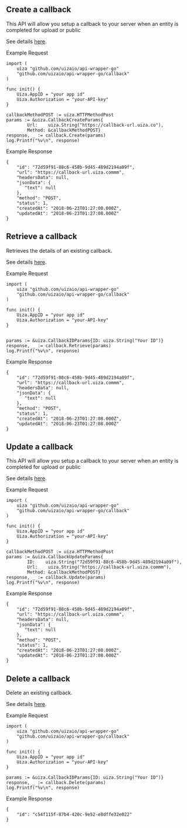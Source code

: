 ## Create a callback
This API will allow you setup a callback to your server when an entity is completed for upload or public

See details [here](https://docs.uiza.io/#create-a-callback).

Example Request

```golang
import (
    uiza "github.com/uizaio/api-wrapper-go"
    "github.com/uizaio/api-wrapper-go/callback"
)

func init() {
    Uiza.AppID = "your app id"
    Uiza.Authorization = "your-API-key"
}

callbackMethodPOST := uiza.HTTPMethodPost
params := &uiza.CallbackCreateParams{
        Url:    uiza.String("https://callback-url.uiza.co"),
        Method: &callbackMethodPOST}
response, _ := callback.Create(params)
log.Printf("%v\n", response)
```

Example Response

```golang
{
    "id": "72d59f91-88c6-458b-9d45-489d2194a09f",
    "url": "https://callback-url.uiza.commm",
    "headersData": null,
    "jsonData": {
       "text": null
    },
    "method": "POST",
    "status": 1,
    "createdAt": "2018-06-23T01:27:08.000Z",
    "updatedAt": "2018-06-23T01:27:08.000Z"
}
```
## Retrieve a callback
Retrieves the details of an existing callback.

See details [here](https://docs.uiza.io/#retrieve-a-callback).

Example Request

```golang
import (
    uiza "github.com/uizaio/api-wrapper-go"
    "github.com/uizaio/api-wrapper-go/callback"
)

func init() {
    Uiza.AppID = "your app id"
    Uiza.Authorization = "your-API-key"
}


params := &uiza.CallbackIDParams{ID: uiza.String("Your ID")}
response, _ := callback.Retrieve(params)
log.Printf("%v\n", response)
```

Example Response

```golang
{
    "id": "72d59f91-88c6-458b-9d45-489d2194a09f",
    "url": "https://callback-url.uiza.commm",
    "headersData": null,
    "jsonData": {
       "text": null
    },
    "method": "POST",
    "status": 1,
    "createdAt": "2018-06-23T01:27:08.000Z",
    "updatedAt": "2018-06-23T01:27:08.000Z"
}
```
## Update a callback
This API will allow you setup a callback to your server when an entity is completed for upload or public

See details [here](https://docs.uiza.io/#update-a-callback).

Example Request

```golang
import (
    uiza "github.com/uizaio/api-wrapper-go"
    "github.com/uizaio/api-wrapper-go/callback"
)

func init() {
    Uiza.AppID = "your app id"
    Uiza.Authorization = "your-API-key"
}

callbackMethodPOST := uiza.HTTPMethodPost
params := &uiza.CallbackUpdateParams{
		ID:    uiza.String("72d59f91-88c6-458b-9d45-489d2194a09f"),
		Url:    uiza.String("https://callback-url.uiza.commm"),
		Method: &callbackMethodPOST}
response, _ := callback.Update(params)
log.Printf("%v\n", response)
```

Example Response

```golang
{
    "id": "72d59f91-88c6-458b-9d45-489d2194a09f",
    "url": "https://callback-url.uiza.commm",
    "headersData": null,
    "jsonData": {
       "text": null
    },
    "method": "POST",
    "status": 1,
    "createdAt": "2018-06-23T01:27:08.000Z",
    "updatedAt": "2018-06-23T01:27:08.000Z"
}
```
## Delete a callback
Delete an existing callback.

See details [here](https://docs.uiza.io/#delete-a-callback).

Example Request

```golang
import (
    uiza "github.com/uizaio/api-wrapper-go"
    "github.com/uizaio/api-wrapper-go/callback"
)

func init() {
    Uiza.AppID = "your app id"
    Uiza.Authorization = "your-API-key"
}

params := &uiza.CallbackIDParams{ID: uiza.String("Your ID")}
response, _ := callback.Delete(params)
log.Printf("%v\n", response)
```
Example Response
```golang
{
    "id": "c54f115f-87b4-420c-9e52-e8dffe32e022"
}
```